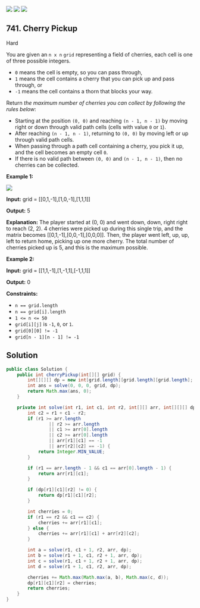[![](https://img.shields.io/github/stars/javadev/LeetCode-in-Java?label=Stars&style=flat-square)](https://github.com/javadev/LeetCode-in-Java)
[![](https://img.shields.io/github/forks/javadev/LeetCode-in-Java?label=Fork%20me%20on%20GitHub%20&style=flat-square)](https://github.com/javadev/LeetCode-in-Java/fork)
[![](https://img.shields.io/badge/-LeetCode%20in%20Kotlin-blue?style=flat-square)](https://github.com/javadev/LeetCode-in-Kotlin)

## 741\. Cherry Pickup

Hard

You are given an `n x n` `grid` representing a field of cherries, each cell is one of three possible integers.

*   `0` means the cell is empty, so you can pass through,
*   `1` means the cell contains a cherry that you can pick up and pass through, or
*   `-1` means the cell contains a thorn that blocks your way.

Return _the maximum number of cherries you can collect by following the rules below_:

*   Starting at the position `(0, 0)` and reaching `(n - 1, n - 1)` by moving right or down through valid path cells (cells with value `0` or `1`).
*   After reaching `(n - 1, n - 1)`, returning to `(0, 0)` by moving left or up through valid path cells.
*   When passing through a path cell containing a cherry, you pick it up, and the cell becomes an empty cell `0`.
*   If there is no valid path between `(0, 0)` and `(n - 1, n - 1)`, then no cherries can be collected.

**Example 1:**

![](https://assets.leetcode.com/uploads/2020/12/14/grid.jpg)

**Input:** grid = \[\[0,1,-1],[1,0,-1],[1,1,1]]

**Output:** 5

**Explanation:** The player started at (0, 0) and went down, down, right right to reach (2, 2). 4 cherries were picked up during this single trip, and the matrix becomes [[0,1,-1],[0,0,-1],[0,0,0]]. Then, the player went left, up, up, left to return home, picking up one more cherry. The total number of cherries picked up is 5, and this is the maximum possible.

**Example 2:**

**Input:** grid = \[\[1,1,-1],[1,-1,1],[-1,1,1]]

**Output:** 0

**Constraints:**

*   `n == grid.length`
*   `n == grid[i].length`
*   `1 <= n <= 50`
*   `grid[i][j]` is `-1`, `0`, or `1`.
*   `grid[0][0] != -1`
*   `grid[n - 1][n - 1] != -1`

## Solution

```java
public class Solution {
    public int cherryPickup(int[][] grid) {
        int[][][] dp = new int[grid.length][grid.length][grid.length];
        int ans = solve(0, 0, 0, grid, dp);
        return Math.max(ans, 0);
    }

    private int solve(int r1, int c1, int r2, int[][] arr, int[][][] dp) {
        int c2 = r1 + c1 - r2;
        if (r1 >= arr.length
                || r2 >= arr.length
                || c1 >= arr[0].length
                || c2 >= arr[0].length
                || arr[r1][c1] == -1
                || arr[r2][c2] == -1) {
            return Integer.MIN_VALUE;
        }

        if (r1 == arr.length - 1 && c1 == arr[0].length - 1) {
            return arr[r1][c1];
        }

        if (dp[r1][c1][r2] != 0) {
            return dp[r1][c1][r2];
        }

        int cherries = 0;
        if (r1 == r2 && c1 == c2) {
            cherries += arr[r1][c1];
        } else {
            cherries += arr[r1][c1] + arr[r2][c2];
        }

        int a = solve(r1, c1 + 1, r2, arr, dp);
        int b = solve(r1 + 1, c1, r2 + 1, arr, dp);
        int c = solve(r1, c1 + 1, r2 + 1, arr, dp);
        int d = solve(r1 + 1, c1, r2, arr, dp);

        cherries += Math.max(Math.max(a, b), Math.max(c, d));
        dp[r1][c1][r2] = cherries;
        return cherries;
    }
}
```